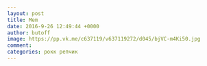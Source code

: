 ```yaml
--- 
layout: post 
title: Mem 
date: 2016-9-26 12:49:44 +0000 
author: butoff 
image: https://pp.vk.me/c637119/v637119272/d045/bjVC-m4Ki50.jpg
comment: 
categories: рокк репчик
---
```

